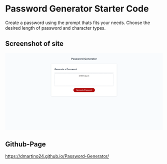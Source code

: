 # Password Generator Starter Code

Create a password using the prompt thats fits your needs. Choose the desired length of password and character types.

## Screenshot of site

![Screenshot Password-Generator](assets/screencapture-password-generator.png)

## Github-Page

https://dmartino24.github.io/Password-Generator/
